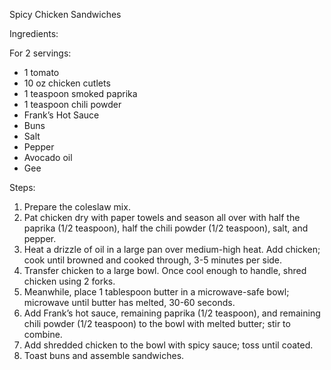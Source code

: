 Spicy Chicken Sandwiches

Ingredients:

For 2 servings:
- 1 tomato
- 10 oz chicken cutlets
- 1 teaspoon smoked paprika
- 1 teaspoon chili powder
- Frank’s Hot Sauce
- Buns
- Salt
- Pepper
- Avocado oil
- Gee

Steps:
1. Prepare the coleslaw mix.
2. Pat chicken dry with paper towels and season all over with half the paprika (1/2 teaspoon), half the chili powder (1/2 teaspoon), salt, and pepper.
3. Heat a drizzle of oil in a large pan over medium-high heat. Add chicken; cook until browned and cooked through, 3-5 minutes per side.
4. Transfer chicken to a large bowl. Once cool enough to handle, shred chicken using 2 forks.
5. Meanwhile, place 1 tablespoon butter in a microwave-safe bowl; microwave until butter has melted, 30-60 seconds.
6. Add Frank’s hot sauce, remaining paprika (1/2 teaspoon), and remaining chili powder (1/2 teaspoon) to the bowl with melted butter; stir to combine.
7. Add shredded chicken to the bowl with spicy sauce; toss until coated.
8. Toast buns and assemble sandwiches.
